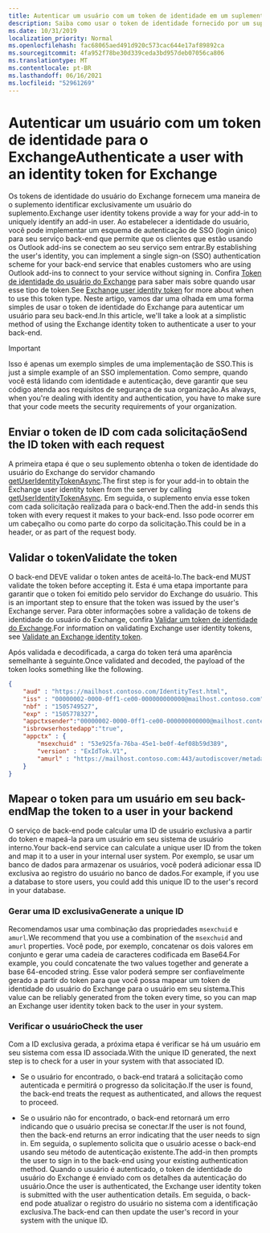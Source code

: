 ```yaml
---
title: Autenticar um usuário com um token de identidade em um suplemento.
description: Saiba como usar o token de identidade fornecido por um suplemento do Outlook para implementar o SSO com o seu serviço.
ms.date: 10/31/2019
localization_priority: Normal
ms.openlocfilehash: fac68065aed491d920c573cac644e17af89892ca
ms.sourcegitcommit: 4fa952f78be30d339ceda3bd957deb07056ca806
ms.translationtype: MT
ms.contentlocale: pt-BR
ms.lasthandoff: 06/16/2021
ms.locfileid: "52961269"
---
```

# <a name="authenticate-a-user-with-an-identity-token-for-exchange"></a><span data-ttu-id="243bf-103">Autenticar um usuário com um token de identidade para o Exchange</span><span class="sxs-lookup"><span data-stu-id="243bf-103">Authenticate a user with an identity token for Exchange</span></span>

<span data-ttu-id="243bf-104">Os tokens de identidade do usuário do Exchange fornecem uma maneira de o suplemento identificar exclusivamente um usuário do suplemento.</span><span class="sxs-lookup"><span data-stu-id="243bf-104">Exchange user identity tokens provide a way for your add-in to uniquely identify an add-in user.</span></span> <span data-ttu-id="243bf-105">Ao estabelecer a identidade do usuário, você pode implementar um esquema de autenticação de SSO (login único) para seu serviço back-end que permite que os clientes que estão usando os Outlook add-ins se conectem ao seu serviço sem entrar.</span><span class="sxs-lookup"><span data-stu-id="243bf-105">By establishing the user's identity, you can implement a single sign-on (SSO) authentication scheme for your back-end service that enables customers who are using Outlook add-ins to connect to your service without signing in.</span></span> <span data-ttu-id="243bf-106">Confira [Token de identidade do usuário do Exchange](authentication.md#exchange-user-identity-token) para saber mais sobre quando usar esse tipo de token.</span><span class="sxs-lookup"><span data-stu-id="243bf-106">See [Exchange user identity token](authentication.md#exchange-user-identity-token) for more about when to use this token type.</span></span> <span data-ttu-id="243bf-107">Neste artigo, vamos dar uma olhada em uma forma simples de usar o token de identidade do Exchange para autenticar um usuário para seu back-end.</span><span class="sxs-lookup"><span data-stu-id="243bf-107">In this article, we'll take a look at a simplistic method of using the Exchange identity token to authenticate a user to your back-end.</span></span>

> [!IMPORTANT]
> <span data-ttu-id="243bf-108">Isso é apenas um exemplo simples de uma implementação de SSO.</span><span class="sxs-lookup"><span data-stu-id="243bf-108">This is just a simple example of an SSO implementation.</span></span> <span data-ttu-id="243bf-109">Como sempre, quando você está lidando com identidade e autenticação, deve garantir que seu código atenda aos requisitos de segurança de sua organização.</span><span class="sxs-lookup"><span data-stu-id="243bf-109">As always, when you're dealing with identity and authentication, you have to make sure that your code meets the security requirements of your organization.</span></span>

## <a name="send-the-id-token-with-each-request"></a><span data-ttu-id="243bf-110">Enviar o token de ID com cada solicitação</span><span class="sxs-lookup"><span data-stu-id="243bf-110">Send the ID token with each request</span></span>

<span data-ttu-id="243bf-111">A primeira etapa é que o seu suplemento obtenha o token de identidade do usuário do Exchange do servidor chamando [getUserIdentityTokenAsync](../reference/objectmodel/preview-requirement-set/office.context.mailbox.md#methods).</span><span class="sxs-lookup"><span data-stu-id="243bf-111">The first step is for your add-in to obtain the Exchange user identity token from the server by calling [getUserIdentityTokenAsync](../reference/objectmodel/preview-requirement-set/office.context.mailbox.md#methods).</span></span> <span data-ttu-id="243bf-112">Em seguida, o suplemento envia esse token com cada solicitação realizada para o back-end.</span><span class="sxs-lookup"><span data-stu-id="243bf-112">Then the add-in sends this token with every request it makes to your back-end.</span></span> <span data-ttu-id="243bf-113">Isso pode ocorrer em um cabeçalho ou como parte do corpo da solicitação.</span><span class="sxs-lookup"><span data-stu-id="243bf-113">This could be in a header, or as part of the request body.</span></span>

## <a name="validate-the-token"></a><span data-ttu-id="243bf-114">Validar o token</span><span class="sxs-lookup"><span data-stu-id="243bf-114">Validate the token</span></span>

<span data-ttu-id="243bf-115">O back-end DEVE validar o token antes de aceitá-lo.</span><span class="sxs-lookup"><span data-stu-id="243bf-115">The back-end MUST validate the token before accepting it.</span></span> <span data-ttu-id="243bf-116">Esta é uma etapa importante para garantir que o token foi emitido pelo servidor do Exchange do usuário.
</span><span class="sxs-lookup"><span data-stu-id="243bf-116">This is an important step to ensure that the token was issued by the user's Exchange server.</span></span> <span data-ttu-id="243bf-117">Para obter informações sobre a validação de tokens de identidade do usuário do Exchange, confira [Validar um token de identidade do Exchange](validate-an-identity-token.md).</span><span class="sxs-lookup"><span data-stu-id="243bf-117">For information on validating Exchange user identity tokens, see [Validate an Exchange identity token](validate-an-identity-token.md).</span></span>

<span data-ttu-id="243bf-118">Após validada e decodificada, a carga do token terá uma aparência semelhante à seguinte.</span><span class="sxs-lookup"><span data-stu-id="243bf-118">Once validated and decoded, the payload of the token looks something like the following.</span></span>

```json
{ 
    "aud" : "https://mailhost.contoso.com/IdentityTest.html",
    "iss" : "00000002-0000-0ff1-ce00-000000000000@mailhost.contoso.com",
    "nbf" : "1505749527",
    "exp" : "1505778327",
    "appctxsender":"00000002-0000-0ff1-ce00-000000000000@mailhost.context.com",
    "isbrowserhostedapp":"true",
    "appctx" : {
        "msexchuid" : "53e925fa-76ba-45e1-be0f-4ef08b59d389",
        "version" : "ExIdTok.V1",
        "amurl" : "https://mailhost.contoso.com:443/autodiscover/metadata/json/1"
    }
}
```

## <a name="map-the-token-to-a-user-in-your-backend"></a><span data-ttu-id="243bf-119">Mapear o token para um usuário em seu back-end</span><span class="sxs-lookup"><span data-stu-id="243bf-119">Map the token to a user in your backend</span></span>

<span data-ttu-id="243bf-120">O serviço de back-end pode calcular uma ID de usuário exclusiva a partir do token e mapeá-la para um usuário em seu sistema de usuário interno.</span><span class="sxs-lookup"><span data-stu-id="243bf-120">Your back-end service can calculate a unique user ID from the token and map it to a user in your internal user system.</span></span> <span data-ttu-id="243bf-121">Por exemplo, se usar um banco de dados para armazenar os usuários, você poderá adicionar essa ID exclusiva ao registro do usuário no banco de dados.</span><span class="sxs-lookup"><span data-stu-id="243bf-121">For example, if you use a database to store users, you could add this unique ID to the user's record in your database.</span></span>

### <a name="generate-a-unique-id"></a><span data-ttu-id="243bf-122">Gerar uma ID exclusiva</span><span class="sxs-lookup"><span data-stu-id="243bf-122">Generate a unique ID</span></span>

<span data-ttu-id="243bf-123">Recomendamos usar uma combinação das propriedades `msexchuid` e `amurl`.</span><span class="sxs-lookup"><span data-stu-id="243bf-123">We recommend that you use a combination of the `msexchuid` and `amurl` properties.</span></span> <span data-ttu-id="243bf-124">Você pode, por exemplo, concatenar os dois valores em conjunto e gerar uma cadeia de caracteres codificada em Base64.</span><span class="sxs-lookup"><span data-stu-id="243bf-124">For example, you could concatenate the two values together and generate a base 64-encoded string.</span></span> <span data-ttu-id="243bf-125">Esse valor poderá sempre ser confiavelmente gerado a partir do token para que você possa mapear um token de identidade do usuário do Exchange para o usuário em seu sistema.</span><span class="sxs-lookup"><span data-stu-id="243bf-125">This value can be reliably generated from the token every time, so you can map an Exchange user identity token back to the user in your system.</span></span>

### <a name="check-the-user"></a><span data-ttu-id="243bf-126">Verificar o usuário</span><span class="sxs-lookup"><span data-stu-id="243bf-126">Check the user</span></span>

<span data-ttu-id="243bf-127">Com a ID exclusiva gerada, a próxima etapa é verificar se há um usuário em seu sistema com essa ID associada.</span><span class="sxs-lookup"><span data-stu-id="243bf-127">With the unique ID generated, the next step is to check for a user in your system with that associated ID.</span></span>

- <span data-ttu-id="243bf-128">Se o usuário for encontrado, o back-end tratará a solicitação como autenticada e permitirá o progresso da solicitação.</span><span class="sxs-lookup"><span data-stu-id="243bf-128">If the user is found, the back-end treats the request as authenticated, and allows the request to proceed.</span></span>

- <span data-ttu-id="243bf-129">Se o usuário não for encontrado, o back-end retornará um erro indicando que o usuário precisa se conectar.</span><span class="sxs-lookup"><span data-stu-id="243bf-129">If the user is not found, then the back-end returns an error indicating that the user needs to sign in.</span></span> <span data-ttu-id="243bf-130">Em seguida, o suplemento solicita que o usuário acesse o back-end usando seu método de autenticação existente.</span><span class="sxs-lookup"><span data-stu-id="243bf-130">The add-in then prompts the user to sign in to the back-end using your existing authentication method.</span></span> <span data-ttu-id="243bf-131">Quando o usuário é autenticado, o token de identidade do usuário do Exchange é enviado com os detalhes da autenticação do usuário.</span><span class="sxs-lookup"><span data-stu-id="243bf-131">Once the user is authenticated, the Exchange user identity token is submitted with the user authentication details.</span></span> <span data-ttu-id="243bf-132">Em seguida, o back-end pode atualizar o registro do usuário no sistema com a identificação exclusiva.</span><span class="sxs-lookup"><span data-stu-id="243bf-132">The back-end can then update the user's record in your system with the unique ID.</span></span>
